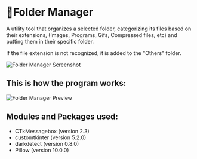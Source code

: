 # 📂Folder Manager

A utility tool that organizes a selected folder, categorizing its files based on their extensions, (Images, Programs, Gifs, Compressed files, etc) and putting them in their specific folder.

If the file extension is not recognized, it is added to the "Others" folder.

![Folder Manager Screenshot](https://github.com/Danton1/Folder-Manager/assets/107024401/b8eb5e63-cac0-4762-925c-cf9a31d7f615)

## This is how the program works:


![Folder Manager Preview](https://github.com/Danton1/Folder-Manager/assets/107024401/327a5062-f34a-4410-aa7f-d17fd5516c4d)


## Modules and Packages used:

- CTkMessagebox (version 2.3)
- customtkinter (version 5.2.0)
- darkdetect (version 0.8.0)
- Pillow (version 10.0.0)
